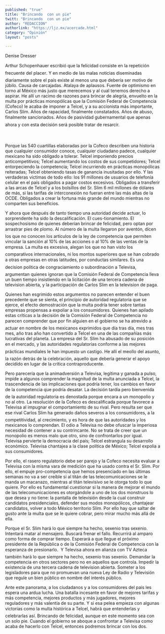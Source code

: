 ```yaml
---
published: "true"
title: "Brincando  con un pie"
twitt: "Brincando  con un pie"
author: "REDACCION"
authorlink: "https://ljz.mx/acercade.html"
category: "Opinión"
layout: "posts"

---
```



  Denise Dresser



  Arthur Schopenhauer escribió que la felicidad consiste en la repetición frecuente del placer. Y en medio de las malas noticias diseminadas diariamente sobre el país existe al menos una que debería ser motivo de júbilo. Causa de carcajadas. Atalaya de aplausos. Fuente de optimismo en torno al México más justo que merecemos y al cual tenemos derecho a aspirar. He allí un racimo de razones para brincar de alegría, envuelto en la multa por prácticas monopólicas que la Comisión Federal de Competencia (Cofeco) le acaba de imponer a Telcel, y a su accionista más importante, Carlos Slim. Años de rapacidad, finalmente constatados. Años de abuso, finalmente sancionados. Años de pasividad gubernamental que apenas ahora y con esta decisión será posible tratar de resarcir.


 


  Porque las 540 cuartillas elaboradas por la Cofeco describen una historia que cualquier consumidor conoce, cualquier ciudadano padece, cualquier mexicano ha sido obligado a tolerar. Telcel imponiendo precios anticompetitivos; Telcel aumentando los costos de sus competidores; Telcel entorpeciendo la competencia; Telcel incurriendo en prácticas monopólicas reiteradas; Telcel obteniendo tasas de ganancia inusitadas por ello. Y las verdaderas víctimas de todo ello: los 91 millones de usuarios de telefonía celular en el país obligados a pagar costos excesivos. Obligados a transferir a las arcas de Telcel y a los bolsillos del Sr. Slim 6 mil millones de dólares de más, si las tarifas de interconexión no fueran entre las más altas de la OCDE. Obligados a crear la fortuna más grande del mundo mientras no comparten sus beneficios.



  Y ahora que después de tanto tiempo una autoridad decide actuar, lo sorprendente ha sido la descalificación. El cues-tionamiento. El sospechosismo de quienes deberían brincar de felicidad, pero optan por arrastrar pies de plomo. Al número de la multa llegaron por aventón, dicen los que no conocen los artículos de la ley de competencia que permiten vincular la sanción al 10% de las acciones o al 10% de las ventas de la empresa. La multa es excesiva, alegan los que no han visto los comparativos internacionales, ni los montos superiores que se han cobrado a otras empresas en otras latitudes, por conductas similares. Es una decision política de congraciamiento o subordinación a Televisa, argumentan quienes ignoran que la Comisión Federal de Competencia lleva un buen tiempo insistiendo en la licitación de una tercera cadena de television abierta, y la participación de Carlos Slim en la television de paga.



  Quienes han esgrimido estos argumentos no parecen entender el buen precedente que se sienta, el principio de autoridad regulatoria que se ejerce, el efecto demostración que la multa podría tener sobre tantas empresas propensas a expoliar a los consumidores. Quienes han apilado estas críticas a la decisión de la Comisión Federal de Competencia no parecen comprender que por fin alguien en el gobierno se ha atrevido a actuar en nombre de los mexicanos exprimidos que día tras día, mes tras mes, año tras año han convertido a Telcel en una de las compañías más lucrativas del planeta. La empresa del Sr. Slim ha abusado de su posición en el mercado, y las autoridades regulatorias conforme a las mejores prácticas mundiales le han impuesto un castigo. He allí el meollo del asunto, la razón detrás de la celebración, aquello que debería generar el apoyo decidido en lugar de la crítica contraproducente.



  Pero parecería que la animadversión a Televisa, legítima y ganada a pulso, impide a algunos comprender la magnitud de la multa anunciada a Telcel, la trascendencia de las implicaciones que podría tener, los cambios en favor de la competencia que podría desatar. La decisión tardía pero bienvenida de la autoridad regulatoria es denostada porque encara a un monopolio y no al otro. La resolución de la Cofeco es descalificada porque favorece a Televisa al impugnar el comportamiento de su rival. Pero resulta ser que ese rival Carlos Slim ha generado daños severos a los consumidores, a la competitividad, al crecimiento, y es hora de que las autoridades y los mexicanos lo comprendan. El odio a Televisa no debe ofuscar la imperiosa necesidad de contener a su contrincante. No se trata de creer que un monopolio es menos malo que otro, sino de confrontarlos por igual. Televisa pervierte la democracia del país; Telcel estrangula su desarrollo económico. Televisa chantajea a la clase política de México; Telcel expolia a sus consumidores.



  Por ello, el rasero regulatorio debe ser parejo y la Cofeco necesita evaluar a Televisa con la misma vara de medición que ha usado contra el Sr. Slim. Por ello, el empuje pro-competencia que hemos presenciado en las últimas semanas no va a ser creíble si al titán de las telecomunicaciones se le manda un macanazo, mientras al titán televisivo se le otorga todo lo que quiere. Por ello es fundamental cuestionar si la manera de mejorar el mundo de las telecomunicaciones es otorgándole a uno de los dos monstruos lo que desea y no tiene: la pantalla de televisión desde la cual construir candidatos presidenciales, defender sus modos monopólicos, chantajear candidatos, volver a todo México territorio Slim. Por ello hay que saltar de gusto ante la multa que se le quiere cobrar, pero mirar mucho más allá de ella.



  Porque el Sr. Slim hará lo que siempre ha hecho, sexenio tras sexenio. Intentará matar al mensajero. Buscará frenar el fallo. Recurrirá al amparo como forma de comprar tiempo. Esperará a que llegue el próximo presidente de la República o de la Comisión Federal de Competencia con la esperanza de presionarlo.  Y Televisa ahora en alianza con TV Azteca también hará lo que siempre ha hecho, sexenio tras sexenio. Demandar la competencia en otros sectores pero no en aquellos que controla. Impedir la existencia de una tercera cadena de television abierta. Someter a los legisladores para que no promuevan una nueva Ley de Radio y Televisión que regule un bien público en nombre del interés público.



  Ante este panorama, a los ciudadanos y a los consumidores del país les espera una ardua lucha. Una batalla incesante en favor de mejores tarifas y más competencia, mejores productos y más jugadores, mejores reguladores y más valentía de su parte. Y si esa pelea empieza con algunas victorias como la multa histórica a Telcel, habrá que entenderlas y celebrarlas así. Brincando de felicidad, aunque en este momento sea con un solo pie. Cuando el gobierno se aboque a confrontar a Televisa como acaba de hacerlo con Telcel, entonces podremos brincar con los dos.

